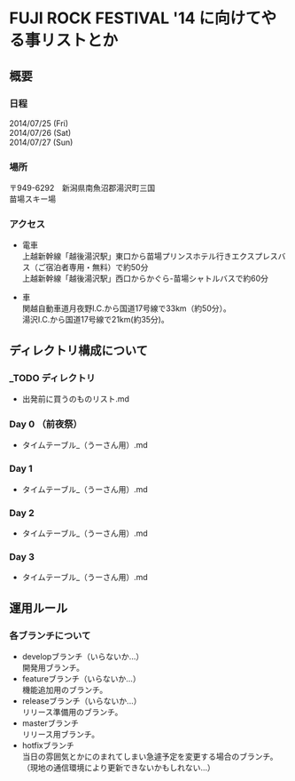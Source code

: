 # FUJI ROCK FESTIVAL '14 に向けてやる事リストとか

## 概要

### 日程

2014/07/25 (Fri)  
2014/07/26 (Sat)  
2014/07/27 (Sun)  

### 場所

〒949-6292　新潟県南魚沼郡湯沢町三国  
苗場スキー場  

### アクセス

+ 電車  
上越新幹線「越後湯沢駅」東口から苗場プリンスホテル行きエクスプレスバス（ご宿泊者専用・無料）で約50分  
上越新幹線「越後湯沢駅」西口からかぐら-苗場シャトルバスで約60分  

+ 車  
関越自動車道月夜野I.C.から国道17号線で33km（約50分）。  
湯沢I.C.から国道17号線で21km(約35分)。  

## ディレクトリ構成について

### _TODO ディレクトリ

+ 出発前に買うのものリスト.md

### Day 0 （前夜祭）

+ タイムテーブル_（うーさん用）.md

### Day 1

+ タイムテーブル_（うーさん用）.md

### Day 2

+ タイムテーブル_（うーさん用）.md

### Day 3

+ タイムテーブル_（うーさん用）.md

## 運用ルール

### 各ブランチについて

+ developブランチ（いらないか...）  
開発用ブランチ。
+ featureブランチ（いらないか...）  
機能追加用のブランチ。
+ releaseブランチ（いらないか...）  
リリース準備用のブランチ。
+ masterブランチ  
リリース用ブランチ。
+ hotfixブランチ  
当日の雰囲気とかにのまれてしまい急遽予定を変更する場合のブランチ。（現地の通信環境により更新できないかもしれない…）







